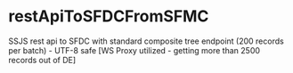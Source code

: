 # restApiToSFDCFromSFMC
SSJS rest api to SFDC with standard composite tree endpoint (200 records per batch) - UTF-8 safe
[WS Proxy utilized - getting more than 2500 records out of DE]
